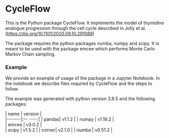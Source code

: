 # CycleFlow

This is the Python package CycleFlow. It implements the  model of thymidine analogue progression through the cell cycle described in Jolly et al. (https://doi.org/10.1101/2020.09.10.291088)

The package requires the python packages numba, numpy and scipy. It is meant to be used with the package emcee which performs Monte Carlo Markov Chain sampling.

### Example

We provide an example of usage of the package in a Jupyter Notebook. In the notebook we describe files required by CycleFlow and the steps to follow.

The example was generated with python version 3.8.5 and the following packages: 

| name  | version |  
|-------|:-- ----:|
| pandas| v1.1.2  | 
| numpy | v1.19.2 |  
| emcee | v3.0.2  |  
| scipy | v1.5.2  |
| corner| v2.1.0  |
| numba | v0.51.2 |

